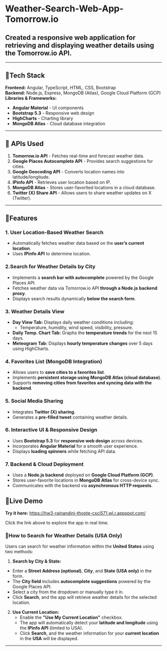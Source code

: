 # Weather-Search-Web-App-Tomorrow.io

## Created a responsive **web application** for retrieving and displaying weather details using the **Tomorrow.io API**.

---

## 🔹Tech Stack

**Frontend:** Angular, TypeScript, HTML, CSS, Bootstrap  
**Backend:** Node.js, Express, MongoDB (Atlas), Google Cloud Platform (GCP)  
**Libraries & Frameworks:**
- **Angular Material** - UI components
- **Bootstrap 5.3** - Responsive web design
- **HighCharts** - Charting library
- **MongoDB Atlas** - Cloud database integration

---

## 🔹 APIs Used

1. **Tomorrow.io API** - Fetches real-time and forecast weather data.
2. **Google Places Autocomplete API** - Provides search suggestions for cities.
3. **Google Geocoding API** - Converts location names into latitude/longitude.
4. **IPinfo API** - Retrieves user location based on IP.
5. **MongoDB Atlas** - Stores user-favorited locations in a cloud database.
6. **Twitter (X) Share API** - Allows users to share weather updates on X (Twitter).

---

## 🔹Features

### 1. **User Location-Based Weather Search**
   - Automatically fetches weather data based on the **user’s current location**.
   - Uses **IPinfo API** to determine location.

### 2.**Search for Weather Details by City**
   - Implements a **search bar with autocomplete** powered by the Google Places API.
   - Fetches weather data via Tomorrow.io API **through a Node.js backend proxy**.
   - Displays search results dynamically **below the search form**.

### 3. **Weather Details View**
   - **Day View Tab:** Displays daily weather conditions including:
     - Temperature, humidity, wind speed, visibility, pressure.
   - **Daily Temp. Chart Tab:** Graphs the **temperature trends** for the next 15 days.
   - **Meteogram Tab:** Displays **hourly temperature changes** over 5 days using HighCharts.

### 4. **Favorites List (MongoDB Integration)**
   - Allows users to **save cities to a favorites list**.
   - Implements **persistent storage using MongoDB Atlas (cloud database)**.
   - Supports **removing cities from favorites and syncing data with the backend**.

### 5. **Social Media Sharing**
   - Integrates **Twitter (X) sharing**.
   - Generates a **pre-filled tweet** containing weather details.

### 6. **Interactive UI & Responsive Design**
   - Uses **Bootstrap 5.3** for **responsive web design** across devices.
   - Incorporates **Angular Material** for a smooth user experience.
   - Displays **loading spinners** while fetching API data.

### 7. **Backend & Cloud Deployment**
   - Uses a **Node.js backend** deployed on **Google Cloud Platform (GCP)**.
   - Stores user-favorite locations in **MongoDB Atlas** for cross-device sync.
   - Communicates with the backend via **asynchronous HTTP requests**.

## 🔹Live Demo

**Try it here:** https://hw3-rajnandini-thopte-csci571.wl.r.appspot.com/

Click the link above to explore the app in real time. 

### 🔹How to Search for Weather Details (USA Only)
Users can search for weather information within the **United States** using two methods:

1.  **Search by City & State:**  
   - Enter a **Street Address (optional)**, **City**, and **State (USA only)** in the form.  
   - The **City field** includes **autocomplete suggestions** powered by the Google Places API.  
   - Select a city from the dropdown or manually type it in.  
   - Click **Search**, and the app will retrieve weather details for the selected location.

2. **Use Current Location:**  
   - Enable the **"Use My Current Location"** checkbox.  
   - The app will automatically detect your **latitude and longitude** using the **IPinfo API** (limited to USA).  
   - Click **Search**, and the weather information for your **current location** in the **USA** will be displayed.

---
